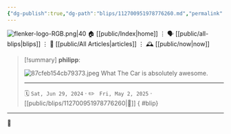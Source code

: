 ```yaml
---
{"dg-publish":true,"dg-path":"blips/112700951978776260.md","permalink":"/blips/112700951978776260/","title":"philipp on mastodon @ 2024-06-29"}
---
```



<div class="transclusion internal-embed is-loaded"><div class="markdown-embed">




![flenker-logo-RGB.png|40](/img/user/attachments/flenker-logo-RGB.png)
🏠 [[public/Index\|home]]  ⋮ 🗣️ [[public/all-blips\|blips]] ⋮  📝 [[public/All Articles\|articles]]  ⋮ 🕰️ [[public/now\|now]]


</div></div>


> [!summary] **philipp**:
>
> ![87cfeb154cb79373.jpeg](/img/user/attachments/87cfeb154cb79373.jpeg)
> What The Car is absolutely awesome.
> - - -
>
> 🗓️ <code>Sat, Jun 29, 2024</code>  · ✏️ <code> Fri, May 2, 2025</code>  · [[public/blips/112700951978776260\|🔗]]
{ #blip}


- - -

 👾
